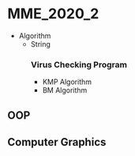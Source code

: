 # MME_2020_2
* Algorithm
  * String
    ### Virus Checking Program
    * KMP Algorithm
    * BM Algorithm
## OOP
## Computer Graphics

